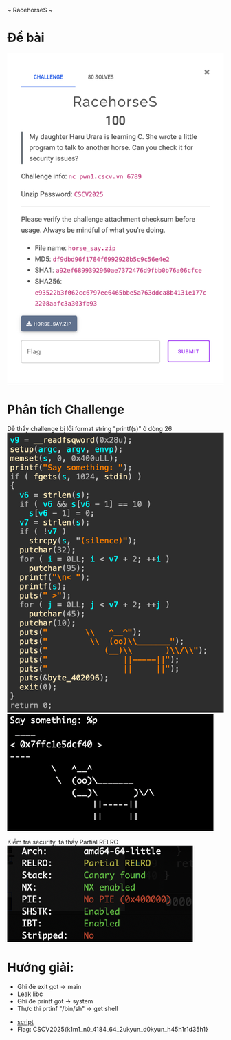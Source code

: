 ~ RacehorseS ~

# Đề bài
![](chall.png)

# Phân tích Challenge
Dễ thấy challenge bị lỗi format string "printf(s)" ở dòng 26
![](main.png)
![](test.png)

Kiểm tra security, ta thấy Partial RELRO 
![](checksec.png)

# Hướng giải:
- Ghi đè exit got -> main
- Leak libc
- Ghi đè printf got -> system
- Thực thi prtinf "/bin/sh" -> get shell

+ [script](solve.py)
+ Flag: CSCV2025{k1m1_n0_4184_64_2ukyun_d0kyun_h45h1r1d35h1}
